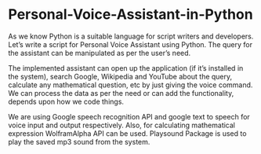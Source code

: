 # Personal-Voice-Assistant-in-Python
As we know Python is a suitable language for script writers and developers. Let’s write a script for Personal Voice Assistant using Python. The query for the assistant can be manipulated as per the user’s need.

The implemented assistant can open up the application (if it’s installed in the system), search Google, Wikipedia and YouTube about the query, calculate any mathematical question, etc by just giving the voice command. We can process the data as per the need or can add the functionality, depends upon how we code things.

We are using Google speech recognition API and google text to speech for voice input and output respectively.
Also, for calculating mathematical expression WolframAlpha API can be used.
Playsound Package is used to play the saved mp3 sound from the system.
